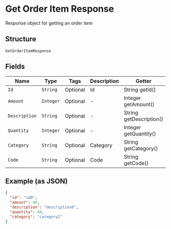 
# Get Order Item Response

Response object for getting an order item

## Structure

`GetOrderItemResponse`

## Fields

| Name | Type | Tags | Description | Getter | Setter |
|  --- | --- | --- | --- | --- | --- |
| `Id` | `String` | Optional | Id | String getId() | setId(String id) |
| `Amount` | `Integer` | Optional | - | Integer getAmount() | setAmount(Integer amount) |
| `Description` | `String` | Optional | - | String getDescription() | setDescription(String description) |
| `Quantity` | `Integer` | Optional | - | Integer getQuantity() | setQuantity(Integer quantity) |
| `Category` | `String` | Optional | Category | String getCategory() | setCategory(String category) |
| `Code` | `String` | Optional | Code | String getCode() | setCode(String code) |

## Example (as JSON)

```json
{
  "id": "id0",
  "amount": 46,
  "description": "description0",
  "quantity": 68,
  "category": "category2"
}
```


